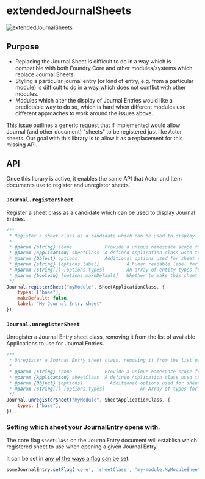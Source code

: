# extendedJournalSheets

![extendedJournalSheets](https://img.shields.io/endpoint?url=https%3A%2F%2Fraw.githubusercontent.com%2FLeague-of-Foundry-Developers%2Fleague-repo-status%2Fshields-endpoint%2F_extended-journal-sheets.json)

## Purpose

- Replacing the Journal Sheet is difficult to do in a way which is compatible with both Foundry Core and other modules/systems which replace Journal Sheets.
- Styling a particular journal entry (or kind of entry, e.g. from a particular module) is difficult to do in a way which does not conflict with other modules.
- Modules which alter the display of Journal Entries would like a predictable way to do so, which is hard when different modules use different approaches to work around the issues above.

[This issue](https://gitlab.com/foundrynet/foundryvtt/-/issues/4994) outlines a generic request that if implemented would allow Journal (and other document) "sheets" to be registered just like Actor sheets. Our goal with this library is to allow it as a replacement for this missing API.


## API
Once this library is active, it enables the same API that Actor and Item documents use to register and unregister sheets.

### `Journal.registerSheet`

Register a sheet class as a candidate which can be used to display Journal Entries.

```js
/**
 * Register a sheet class as a candidate which can be used to display Journal Entries.
 *
 * @param {string} scope            Provide a unique namespace scope for this sheet
 * @param {Application} sheetClass  A defined Application class used to render the sheet
 * @param {Object} options          Additional options used for sheet registration
 * @param {string} [options.label]          A human readable label for the sheet name, which will be localized
 * @param {string[]} [options.types]        An array of entity types for which this sheet should be used
 * @param {boolean} [options.makeDefault]   Whether to make this sheet the default for provided types
 */
Journal.registerSheet("myModule", SheetApplicationClass, {
	types: ["base"],
	makeDefault: false,
	label: "My Journal Entry sheet"
});
```


### `Journal.unregisterSheet`
Unregister a Journal Entry sheet class, removing it from the list of available Applications to use for Journal Entries.

```js
/**
 * Unregister a Journal Entry sheet class, removing it from the list of available Applications to use for Journal Entries.
 *
 * @param {string} scope            Provide a unique namespace scope for this sheet
 * @param {Application} sheetClass  A defined Application class used to render the sheet
 * @param {Object} [options]          Additional options used for sheet registration
 * @param {string[]} [options.types]             An Array of types for which this sheet should be removed
 */
Journal.unregisterSheet("myModule", SheetApplicationClass, {
	types: ["base"],
});
```

### Setting which sheet your JournalEntry opens with.

The core flag `sheetClass` on the JournalEntry document will establish which registered sheet to use when opening a given Journal Entry.

It can be set in [any of the ways a flag can be set](https://foundryvtt.wiki/en/development/guides/handling-data#flags).
```js
someJournalEntry.setFlag('core', 'sheetClass', 'my-module.MyModuleSheetClassName');
```
